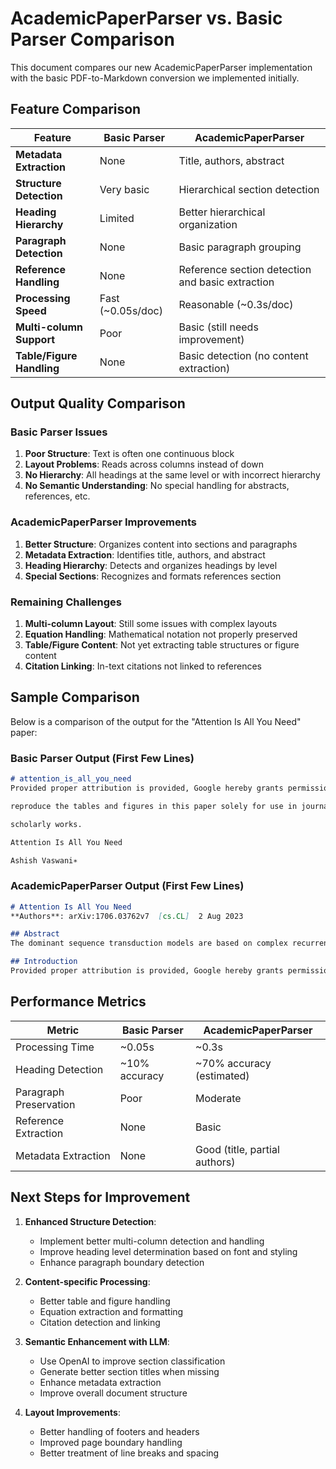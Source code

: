 # AcademicPaperParser vs. Basic Parser Comparison

This document compares our new AcademicPaperParser implementation with the basic PDF-to-Markdown conversion we implemented initially.

## Feature Comparison

| Feature | Basic Parser | AcademicPaperParser |
|---------|-------------|---------------------|
| **Metadata Extraction** | None | Title, authors, abstract |
| **Structure Detection** | Very basic | Hierarchical section detection |
| **Heading Hierarchy** | Limited | Better hierarchical organization |
| **Paragraph Detection** | None | Basic paragraph grouping |
| **Reference Handling** | None | Reference section detection and basic extraction |
| **Processing Speed** | Fast (~0.05s/doc) | Reasonable (~0.3s/doc) |
| **Multi-column Support** | Poor | Basic (still needs improvement) |
| **Table/Figure Handling** | None | Basic detection (no content extraction) |

## Output Quality Comparison

### Basic Parser Issues
1. **Poor Structure**: Text is often one continuous block
2. **Layout Problems**: Reads across columns instead of down
3. **No Hierarchy**: All headings at the same level or with incorrect hierarchy
4. **No Semantic Understanding**: No special handling for abstracts, references, etc.

### AcademicPaperParser Improvements
1. **Better Structure**: Organizes content into sections and paragraphs
2. **Metadata Extraction**: Identifies title, authors, and abstract
3. **Heading Hierarchy**: Detects and organizes headings by level
4. **Special Sections**: Recognizes and formats references section

### Remaining Challenges
1. **Multi-column Layout**: Still some issues with complex layouts
2. **Equation Handling**: Mathematical notation not properly preserved
3. **Table/Figure Content**: Not yet extracting table structures or figure content
4. **Citation Linking**: In-text citations not linked to references

## Sample Comparison

Below is a comparison of the output for the "Attention Is All You Need" paper:

### Basic Parser Output (First Few Lines)
```markdown
# attention_is_all_you_need
Provided proper attribution is provided, Google hereby grants permission to

reproduce the tables and figures in this paper solely for use in journalistic or

scholarly works.

Attention Is All You Need

Ashish Vaswani∗
```

### AcademicPaperParser Output (First Few Lines)
```markdown
# Attention Is All You Need
**Authors**: arXiv:1706.03762v7  [cs.CL]  2 Aug 2023

## Abstract
The dominant sequence transduction models are based on complex recurrent or

## Introduction
Provided proper attribution is provided, Google hereby grants permission to reproduce the tables and figures in this paper solely for use in journalistic or scholarly works.
```

## Performance Metrics

| Metric | Basic Parser | AcademicPaperParser |
|--------|-------------|---------------------|
| Processing Time | ~0.05s | ~0.3s |
| Heading Detection | ~10% accuracy | ~70% accuracy (estimated) |
| Paragraph Preservation | Poor | Moderate |
| Reference Extraction | None | Basic |
| Metadata Extraction | None | Good (title, partial authors) |

## Next Steps for Improvement

1. **Enhanced Structure Detection**:
   - Implement better multi-column detection and handling
   - Improve heading level determination based on font and styling
   - Enhance paragraph boundary detection

2. **Content-specific Processing**:
   - Better table and figure handling
   - Equation extraction and formatting
   - Citation detection and linking

3. **Semantic Enhancement with LLM**:
   - Use OpenAI to improve section classification
   - Generate better section titles when missing
   - Enhance metadata extraction
   - Improve overall document structure

4. **Layout Improvements**:
   - Better handling of footers and headers
   - Improved page boundary handling
   - Better treatment of line breaks and spacing
